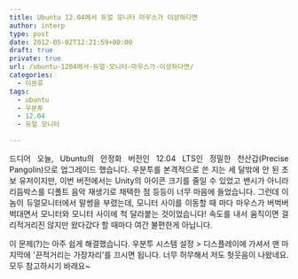 ```yaml
---
title: Ubuntu 12.04에서 듀얼 모니터 마우스가 이상하다면
author: interp
type: post
date: 2012-05-02T12:21:59+00:00
draft: true
private: true
url: /ubuntu-1204에서-듀얼-모니터-마우스가-이상하다면/
categories:
  - 미분류
tags:
  - ubuntu
  - 우분투
  - 12.04
  - 듀얼 모니터

---
```

<p style="text-align: justify;">
  드디어 오늘, Ubuntu의 안정화 버전인 12.04 LTS인 정밀한 천산갑(Precise Pangolin)으로 업그레이드 했습니다. 우분투를 본격적으로 쓴 지는 세 달밖에 안 된 초보 유저이지만, 이번 버전에서는 Unity의 아이콘 크기를 줄일 수 있었고 밴시가 아니라 리듬박스를 디폴트 음악 재생기로 채택한 점 등등이 너무 마음에 들었습니다. 그런데 이 놈이 듀얼모니터에서 말썽을 부렸는데, 모니터 사이를 이동할 때 마다 마우스가 버벅버벅대면서 모니터와 모니터 사이에 척 달라붙는 것이었습니다! 속도를 내서 움직이면 걸리적거리진 않지만 왔다갔다 할 때마다 여간 불편한게 아닙니다.
</p>

<p style="text-align: justify;">
  이 문제(?)는 아주 쉽게 해결했습니다. 우분투 시스템 설정 > 디스플레이에 가셔서 맨 마지막에 '끈적거리는 가장자리'를 끄시면 됩니다. 너무 허무해서 저도 헛웃음이 나왔네요. 모두 참고하시기 바래요~
</p>